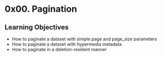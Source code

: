 # 0x00. Pagination

## Learning Objectives

- How to paginate a dataset with simple page and page_size parameters
- How to paginate a dataset with hypermedia metadata
- How to paginate in a deletion-resilient manner
